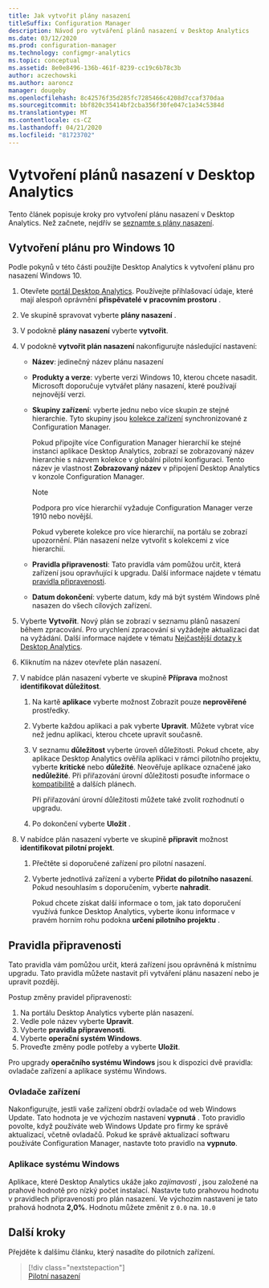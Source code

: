 ```yaml
---
title: Jak vytvořit plány nasazení
titleSuffix: Configuration Manager
description: Návod pro vytváření plánů nasazení v Desktop Analytics
ms.date: 03/12/2020
ms.prod: configuration-manager
ms.technology: configmgr-analytics
ms.topic: conceptual
ms.assetid: 8e0e8496-136b-461f-8239-cc19c6b78c3b
author: aczechowski
ms.author: aaroncz
manager: dougeby
ms.openlocfilehash: 8c42576f35d285fc7285466c4208d7ccaf370daa
ms.sourcegitcommit: bbf820c35414bf2cba356f30fe047c1a34c5384d
ms.translationtype: MT
ms.contentlocale: cs-CZ
ms.lasthandoff: 04/21/2020
ms.locfileid: "81723702"
---
```

# <a name="how-to-create-deployment-plans-in-desktop-analytics"></a>Vytvoření plánů nasazení v Desktop Analytics

Tento článek popisuje kroky pro vytvoření plánu nasazení v Desktop Analytics. Než začnete, nejdřív se [seznamte s plány nasazení](about-deployment-plans.md).

## <a name="create-a-plan-for-windows-10"></a>Vytvoření plánu pro Windows 10

Podle pokynů v této části použijte Desktop Analytics k vytvoření plánu pro nasazení Windows 10.

1. Otevřete [portál Desktop Analytics](https://aka.ms/desktopanalytics). Používejte přihlašovací údaje, které mají alespoň oprávnění **přispěvatelé v pracovním prostoru** .  

2. Ve skupině spravovat vyberte **plány nasazení** .  

3. V podokně **plány nasazení** vyberte **vytvořit**.  

4. V podokně **vytvořit plán nasazení** nakonfigurujte následující nastavení:  

    - **Název**: jedinečný název plánu nasazení  

    - **Produkty a verze**: vyberte verzi Windows 10, kterou chcete nasadit. Microsoft doporučuje vytvářet plány nasazení, které používají nejnovější verzi.  

    - **Skupiny zařízení**: vyberte jednu nebo více skupin ze stejné hierarchie. Tyto skupiny jsou [kolekce zařízení](connect-configmgr.md#bkmk_Collections) synchronizované z Configuration Manager.

        Pokud připojíte více Configuration Manager hierarchií ke stejné instanci aplikace Desktop Analytics, zobrazí se zobrazovaný název hierarchie s názvem kolekce v globální pilotní konfiguraci. Tento název je vlastnost **Zobrazovaný název** v připojení Desktop Analytics v konzole Configuration Manager.<!-- 4814075 -->

        > [!NOTE]
        > Podpora pro více hierarchií vyžaduje Configuration Manager verze 1910 nebo novější.
        >
        > Pokud vyberete kolekce pro více hierarchií, na portálu se zobrazí upozornění. Plán nasazení nelze vytvořit s kolekcemi z více hierarchií.<!-- 4814075 -->

    - **Pravidla připravenosti**: Tato pravidla vám pomůžou určit, která zařízení jsou opravňující k upgradu. Další informace najdete v tématu [pravidla připravenosti](#readiness-rules).  

    - **Datum dokončení**: vyberte datum, kdy má být systém Windows plně nasazen do všech cílových zařízení.  

5. Vyberte **Vytvořit**. Nový plán se zobrazí v seznamu plánů nasazení během zpracování. Pro urychlení zpracování si vyžádejte aktualizaci dat na vyžádání. Další informace najdete v tématu [Nejčastější dotazy k Desktop Analytics](faq.md#can-i-reduce-the-amount-of-time-it-takes-for-data-to-refresh-in-my-desktop-analytics-portal).  

6. Kliknutím na název otevřete plán nasazení.  

7. V nabídce plán nasazení vyberte ve skupině **Příprava** možnost **identifikovat důležitost**.  

    1. Na kartě **aplikace** vyberte možnost Zobrazit pouze **neprověřené** prostředky.  

    2. Vyberte každou aplikaci a pak vyberte **Upravit**. Můžete vybrat více než jednu aplikaci, kterou chcete upravit současně.  

    3. V seznamu **důležitost** vyberte úroveň důležitosti. Pokud chcete, aby aplikace Desktop Analytics ověřila aplikaci v rámci pilotního projektu, vyberte **kritické** nebo **důležité**. Neověřuje aplikace označené jako **nedůležité**. Při přiřazování úrovní důležitosti posuďte informace o [kompatibilitě](compat-assessment.md) a dalších plánech.  

        Při přiřazování úrovní důležitosti můžete také zvolit rozhodnutí o upgradu.  

    4. Po dokončení vyberte **Uložit** .  

8. V nabídce plán nasazení vyberte ve skupině **připravit** možnost **identifikovat pilotní projekt**.  

    1. Přečtěte si doporučené zařízení pro pilotní nasazení.  

    2. Vyberte jednotlivá zařízení a vyberte **Přidat do pilotního nasazení**. Pokud nesouhlasím s doporučením, vyberte **nahradit**.  

        Pokud chcete získat další informace o tom, jak tato doporučení využívá funkce Desktop Analytics, vyberte ikonu informace v pravém horním rohu podokna **určení pilotního projektu** .

## <a name="readiness-rules"></a>Pravidla připravenosti

Tato pravidla vám pomůžou určit, která zařízení jsou oprávněná k místnímu upgradu. Tato pravidla můžete nastavit při vytváření plánu nasazení nebo je upravit později.

Postup změny pravidel připravenosti:

1. Na portálu Desktop Analytics vyberte plán nasazení.
1. Vedle pole název vyberte **Upravit**.
1. Vyberte **pravidla připravenosti**.
1. Vyberte **operační systém Windows**.
1. Proveďte změny podle potřeby a vyberte **Uložit**.

Pro upgrady **operačního systému Windows** jsou k dispozici dvě pravidla: ovladače zařízení a aplikace systému Windows.

### <a name="device-drivers"></a>Ovladače zařízení

Nakonfigurujte, jestli vaše zařízení obdrží ovladače od web Windows Update. Tato hodnota je ve výchozím nastavení **vypnutá** . Toto pravidlo povolte, když používáte web Windows Update pro firmy ke správě aktualizací, včetně ovladačů. Pokud ke správě aktualizací softwaru používáte Configuration Manager, nastavte toto pravidlo na **vypnuto**.

### <a name="windows-applications"></a>Aplikace systému Windows

Aplikace, které Desktop Analytics ukáže jako *zajímavosti* , jsou založené na prahové hodnotě pro nízký počet instalací. Nastavte tuto prahovou hodnotu v pravidlech připravenosti pro plán nasazení. Ve výchozím nastavení je tato prahová hodnota **2,0%**. Hodnotu můžete změnit z `0.0` na. `10.0`


## <a name="next-steps"></a>Další kroky

Přejděte k dalšímu článku, který nasadíte do pilotních zařízení.
> [!div class="nextstepaction"]  
> [Pilotní nasazení](deploy-pilot.md)  

